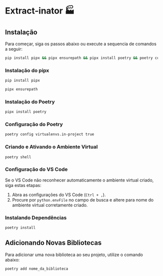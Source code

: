 # Extract-inator 🏭

## Instalação

Para começar, siga os passos abaixo ou execute a sequencia de comandos a seguir:

```bash
pip install pipx && pipx ensurepath && pipx install poetry && poetry config virtualenvs.in-project true && poetry shell
```

### Instalação do pipx

```bash
pip install pipx 
```

```bash
pipx ensurepath 
```

### Instalação do Poetry

```bash
pipx install poetry
```

### Configuração do Poetry

```bash
poetry config virtualenvs.in-project true
```

### Criando e Ativando o Ambiente Virtual

```bash
poetry shell
```

### Configuração do VS Code

Se o VS Code não reconhecer automaticamente o ambiente virtual criado, siga estas etapas:

1. Abra as configurações do VS Code (`Ctrl + ,`).
2. Procure por `python.envFile` no campo de busca e altere para nome do ambiente virtual corretamente criado.

### Instalando Dependências

```bash
poetry install
```

## Adicionando Novas Bibliotecas

Para adicionar uma nova biblioteca ao seu projeto, utilize o comando abaixo:

```bash
poetry add nome_da_biblioteca
```
